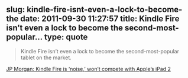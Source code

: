slug: kindle-fire-isnt-even-a-lock-to-become-the
date: 2011-09-30 11:27:57
title: Kindle Fire isn’t even a lock to become the second-most-popular...
type: quote
---

> Kindle Fire isn’t even a lock to become the second-most-popular tablet on the market.

[JP Morgan: Kindle Fire is ‘noise,’ won’t compete with Apple’s iPad 2](http://www.appleinsider.com/articles/11/09/29/jp_morgan_kindle_fire_is_noise_wont_compete_with_apples_ipad_2.html)
